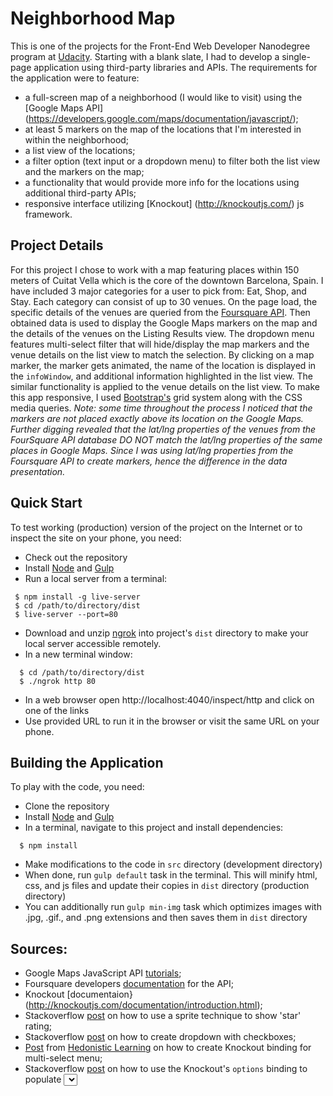 # Neighborhood Map
This is one of the projects for the Front-End Web Developer Nanodegree program at [Udacity](https://www.udacity.com/course/front-end-web-developer-nanodegree--nd001).
Starting with a blank slate, I had to develop a single-page application using third-party libraries and APIs.
The requirements for the application were to feature:
* a full-screen map of a neighborhood (I would like to visit) using the [Google Maps API] (https://developers.google.com/maps/documentation/javascript/);
* at least 5 markers on the map of the locations that I'm interested in within the neighborhood;
* a list view of the locations;
* a filter option (text input or a dropdown menu) to filter both the list view and the markers on the map;
* a functionality that would provide more info for the locations using additional third-party APIs;
* responsive interface utilizing [Knockout] (http://knockoutjs.com/) js framework.

## Project Details
For this project I chose to work with a map featuring places within 150 meters of Cuitat Vella which is the core of the downtown Barcelona, Spain.
I have included 3 major categories for a user to pick from: Eat, Shop, and Stay. Each category can consist of up to 30 venues.
On the page load, the specific details of the venues are queried from the [Foursquare API](https://developer.foursquare.com/).
Then obtained data is used to display the Google Maps markers on the map and the details of the venues on the Listing Results view.
The dropdown menu features multi-select filter that will hide/display the map markers and the venue details on the list view to match the selection.
By clicking on a map marker, the marker gets animated, the name of the location is displayed in the ```infoWindow```, and additional information highlighted in the list view.
The similar functionality is applied to the venue details on the list view.
To make this app responsive, I used [Bootstrap's](https://getbootstrap.com/) grid system along with the CSS media queries.
*Note: some time throughout the process I noticed that the markers are not placed exactly above its location on the Google Maps. Further digging revealed that the lat/lng properties of the venues from the FourSquare API database DO NOT match the lat/lng properties of the same places in Google Maps.
Since I was using lat/lng properties from the Foursquare API to create markers, hence the difference in the data presentation.*

## Quick Start
To test working (production) version of the project on the Internet or to inspect the site on your phone, you need:
* Check out the repository
* Install [Node](https://nodejs.org/en/) and [Gulp](https://gulpjs.com/)
* Run a local server from a terminal:
 ```
  $ npm install -g live-server
  $ cd /path/to/directory/dist
  $ live-server --port=80
  ```
* Download and unzip [ngrok](https://ngrok.com/) into project's ```dist``` directory to make your local server accessible remotely.
* In a new terminal window:
```
  $ cd /path/to/directory/dist
  $ ./ngrok http 80
```
* In a web browser open http://localhost:4040/inspect/http and click on one of the links
* Use provided URL to run it in the browser or visit the same URL on your phone.

## Building the Application
To play with the code, you need:
* Clone the repository
* Install [Node](https://nodejs.org/en/) and [Gulp](https://gulpjs.com/)
* In a terminal, navigate to this project and install dependencies:
```
  $ npm install
```
* Make modifications to the code in ```src``` directory (development directory)
* When done, run ```gulp default``` task in the terminal. This will minify html, css, and js files and update their copies in ```dist``` directory (production directory)
* You can additionally run ```gulp min-img``` task which optimizes images with .jpg, .gif., and .png extensions and then saves them in ```dist``` directory

## Sources:
* Google Maps JavaScript API [tutorials](https://developers.google.com/maps/documentation/javascript/);
* Foursquare developers [documentation](https://developer.foursquare.com/docs) for the API;
* Knockout [documentaion}(http://knockoutjs.com/documentation/introduction.html);
* Stackoverflow [post](https://stackoverflow.com/questions/1987524/turn-a-number-into-star-rating-display-using-jquery-and-css) on how to use a sprite technique to show 'star' rating;
* Stackoverflow [post](https://stackoverflow.com/questions/17714705/how-to-use-checkbox-inside-select-option/29573171) on how to create dropdown with checkboxes;
* [Post](http://www.hedonisticlearning.com/posts/the-mistake-everyone-makes-with-knockoutjs.html) from [Hedonistic Learning](http://www.hedonisticlearning.com/) on how to create Knockout binding for multi-select menu;
* Stackoverflow [post](https://stackoverflow.com/questions/36261662/how-to-use-checkbox-inside-select-options-in-knockout) on how to use the Knockout's ```options``` binding to populate <select> with checked values from drop-down list;